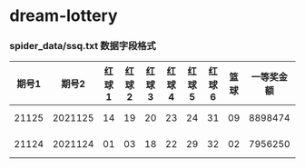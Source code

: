 # dream-lottery

### spider_data/ssq.txt 数据字段格式   
|  期号1   | 期号2 | 红球1 | 红球2 | 红球3 | 红球4 | 红球5 | 红球6 | 篮球 | 一等奖金额 | 二等奖金额 | 开奖日期 |
|  ----  | ----  | ----  | ----  | ----  | ----  | ----  | ----  | ----  | ----  | ----  | ----  |
21125 | 2021125 | 14 | 19 | 20 | 23 | 24 | 31 | 09 | 8898474 | 232052 | 2021-11-02
21124 | 2021124 | 01 | 03 | 18 | 22 | 29 | 32 | 02 | 7956250 | 252670 | 2021-10-31
